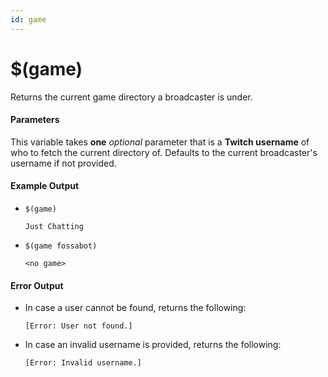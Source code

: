 ```yaml
---
id: game
---
```


# $(game)

Returns the current game directory a broadcaster is under.

#### Parameters

This variable takes **one** *optional* parameter that is a **Twitch username** of who to fetch the current directory of. Defaults to the current broadcaster's username if not provided.

#### Example Output

* `$(game)`

    ```
    Just Chatting
    ```

* `$(game fossabot)`

    ```
    <no game>
    ```

#### Error Output

* In case a user cannot be found, returns the following:

    ```
    [Error: User not found.]
    ```

* In case an invalid username is provided, returns the following:

    ```
    [Error: Invalid username.] 
    ```
